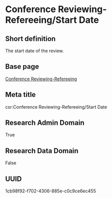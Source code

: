 # Conference Reviewing-Refereeing/Start Date
## Short definition
The start date of the review.
## Base page
[Conference Reviewing-Refereeing](https://github.com/EuroCRIS/CASRAI-Dictionairies/blob/main/Objects/Conference%20Reviewing-Refereeing.md)
## Meta title
csr:Conference Reviewing-Refereeing/Start Date
## Research Admin Domain
True
## Research Data Domain
False
## UUID
1cb98f92-f702-4306-885e-c0c9ce6ec455

